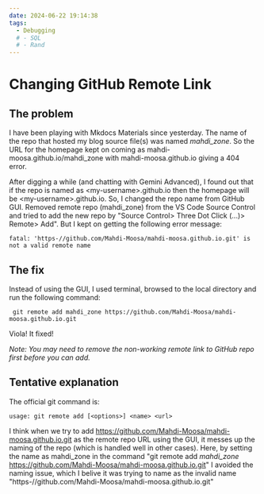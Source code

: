 ```yaml
---
date: 2024-06-22 19:14:38
tags:
  - Debugging
  # - SQL
  # - Rand
---
```


# Changing GitHub Remote Link

## The problem
I have been playing with Mkdocs Materials since yesterday. The name of the repo that hosted my blog source file(s) was named *mahdi_zone*. So the URL for the homepage kept on coming as mahdi-moosa.github.io/mahdi_zone with mahdi-moosa.github.io giving a 404 error.
<!-- more -->
After digging a while (and chatting with Gemini Advanced), I found out that if the repo is named as &lt;my-username\>.github.io then the homepage will be &lt;my-username>.github.io. So, I changed the repo name from GitHub GUI. Removed remote repo (mahdi_zone) from the VS Code Source Control and tried to add the new repo by "Source Control> Three Dot Click (...)> Remote> Add". But I kept on getting the following error message: 

```fatal: 'https-//github.com/Mahdi-Moosa/mahdi-moosa.github.io.git' is not a valid remote name```

## The fix
Instead of using the GUI, I used terminal, browsed to the local directory and run the following command:

``` git remote add mahdi_zone https://github.com/Mahdi-Moosa/mahdi-moosa.github.io.git```

Viola! It fixed!

*Note: You may need to remove the non-working remote link to GitHub repo first before you can add.*

## Tentative explanation
The official git command is:

```usage: git remote add [<options>] <name> <url>```

I think when we try to add https://github.com/Mahdi-Moosa/mahdi-moosa.github.io.git as the remote repo URL using the GUI, it messes up the naming of the repo (which is handled well in other cases). Here, by setting the name as mahdi_zone in the command "git remote add *mahdi_zone* https://github.com/Mahdi-Moosa/mahdi-moosa.github.io.git"
I avoided the naming issue, which I belive it was trying to name as the invalid name "https-//github.com/Mahdi-Moosa/mahdi-moosa.github.io.git"

